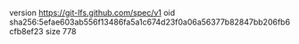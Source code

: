 version https://git-lfs.github.com/spec/v1
oid sha256:5efae603ab556f13486fa5a1c674d23f0a06a56377b82847bb206fb6cfb8ef23
size 778
